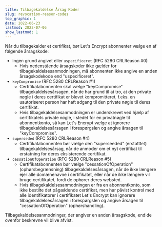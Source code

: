 ```yaml
---
title: Tilbagekaldelse Årsag Koder
slug: revocation-reason-codes
top_graphic: 1
date: 2022-06-23
lastmod: 2022-07-06
show_lastmod: 1
---
```


Når du tilbagekalder et certifikat, bør Let's Encrypt abonnenter vælge en af følgende årsagskode:

* Ingen grund angivet eller `uspecificeret` (RFC 5280 CRLReason #0)
  - Hvis nedenstående årsagskoder ikke gælder for tilbagekaldelsesanmodningen, må abonnenten ikke angive en anden årsagskodekode end "uspecificeret".
* `keyCompromise` (RFC 5280 CRLReason #1)
  - Certifikatabonnenten skal vælge "keyCompromise" tilbagekaldelsesårsagen, når de har grund til at tro, at den private nøgle i deres certifikat er blevet kompromitteret, f.eks. en uautoriseret person har haft adgang til den private nøgle til deres certifikat.
  - Hvis tilbagekaldelsesanmodningen er underskrevet ved hjælp af certifikatets private nøgle, i stedet for en privatnøgle til abonnentkonto, så kan Let's Encrypt vælge at ignorere tilbagekaldelsesårsagen i forespørgslen og angive årsagen til "keyCompromise".
* `superseded` (RFC 5280 CRLReason #4)
  - Certifikatabonnenten bør vælge den "superseeded" (erstatttet) tilbagekaldelsesårsag, når de anmoder om et nyt certifikat til erstatning for deres eksisterende certifikat.
* `cessationOfOperation` (RFC 5280 CRLReason #5)
  - Certifikatabonnenten bør vælge "cessationOfOperation" (ophørsbegrænsning) tilbagekaldelsesårsagen, når de ikke længere ejer alle domænenavne i certifikatet, eller når de ikke længere vil bruge certifikatet, fordi de ophører deres websted.
  - Hvis tilbagekaldelsesanmodningen er fra en abonnentkonto, som ikke bestilte det pågældende certifikat, men har påvist kontrol med alle identifikatorer i certifikatet Let's Encrypt kan ignorere tilbagekaldelsesårsagen i forespørgslen og angive årsagen til "cessationOfOperation" (ophørshandling).

Tilbagekaldelsesanmodninger, der angiver en anden årsagskode, end de ovenfor beskrevne vil blive afvist.
